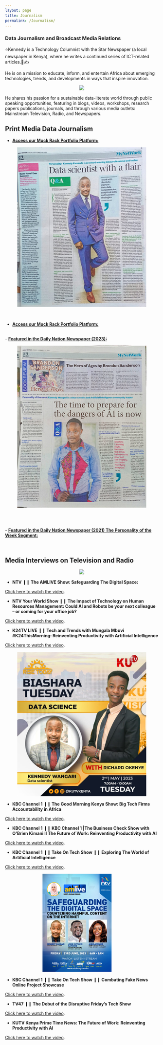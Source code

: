 ```yaml
---
layout: page
title: Journalism
permalink: /Journalism/
---
```

### Data Journalism and Broadcast Media Relations

⭐Kennedy is a Technology Columnist with the Star Newspaper (a local newspaper in Kenya), where he writes a continued series of ICT-related articles.📰✍️ 

He is on a mission to educate, inform, and entertain Africa about emerging technologies, trends, and developments in ways that inspire innovation.

<center>
  <figure>
    <img src="https://raw.githubusercontent.com/kennedykwangari/kennedykwangari.github.io/master/images/newspaper.jpg">
      </figure>
</center>


He shares his passion for a sustainable data-literate world through public speaking opportunities, featuring in blogs, videos, workshops, research papers publications, journals, and through various media outlets: Mainstream Television, Radio, and Newspapers.

## Print Media Data Journalism

-   [**Access our Muck Rack Portfolio Platform:**](https://muckrack.com/kennedykwangari)
  
<center>
  <figure>
    <img src="https://raw.githubusercontent.com/kennedykwangari/kennedykwangari.github.io/master/images/kwangari2022.jpg">
      </figure>
</center>


<br/>

-   [**Access our Muck Rack Portfolio Platform:**](https://muckrack.com/kennedykwangari)


<br> -    [**Featured in the Daily Nation Newspaper (2023):**](https://nation.africa/resource/blob/4209762/73a0a7d1417e0fc14a5e953c14e409b6/weekly-review-34-data.pdf)

<center>
  <figure>
    <img src="https://raw.githubusercontent.com/kennedykwangari/kennedykwangari.github.io/master/images/kwangari2021.jpg">
      </figure>
</center>


<br/>

<br> -   [**Featured in the Daily Nation Newspaper (2021) The Personality of the Week Segment:**](https://nation.africa/kenya/life-and-style/mynetwork/the-time-to-prepare-for-the-dangers-of-ai-is-now--3264594?fbclid=IwAR1gqlDOwUQad2gQbkVZS7rI9xYkiCcZO6z38eLswj_nvqGXrvQTy0lOz50)

<br/>

## Media Interviews on Television and Radio

<center>
  <figure>
    <img src="https://raw.githubusercontent.com/kennedykwangari/kennedykwangari.github.io/master/images/kennedyradio.jpg">
      </figure>
</center>



- **NTV ❙❙ The AMLIVE Show: Safeguarding The Digital Space:**
<p> <a href="https://youtu.be/Dsxx1_0MJeM">Click here to watch the video</a>.</p>

- **NTV Your World Show ❙❙ The Impact of Technology on Human Resources Management: Could AI and Robots be your next colleague – or coming for your office job?**
<p> <a href="https://www.youtube.com/watch?v=2-Ll6SpCPN0">Click here to watch the video</a>.</p>

- **K24TV LIVE ❙❙ Tech and Trends with Mungala Mbuvi #K24ThisMorning: Reinventing Productivity with Artificial Intelligence**
<p> <a href="https://www.youtube.com/watch?v=bDqB-weE1n0">Click here to watch the video</a>.</p>


<center>
  <figure>
    <img src="https://raw.githubusercontent.com/kennedykwangari/kennedykwangari.github.io/master/images/KUTV.jpg">
      </figure>
</center>



- **KBC Channel 1 ❙❙ The Good Morning Kenya Show:  Big Tech Firms Accountability in Africa**
<p> <a href="https://www.youtube.com/watch?v=k4DbccWeNns">Click here to watch the video</a>.</p>


- **KBC Channel 1 ❙❙ KBC Channel 1 |The Business Check Show with O'Brien Kimani II The Future of Work: Reinventing Productivity with AI**
<p> <a href="https://www.youtube.com/watch?v=3F_MWk3e9ws">Click here to watch the video</a>.</p>

- **KBC Channel 1 ❙❙ Take On Tech Show ❙❙ Exploring The World of Artificial Intelligence**
<p> <a href="https://www.youtube.com/watch?v=n1sSXvAMI4c">Click here to watch the video</a>.</p>


<p align="center">
  <img alt="Light" src="https://raw.githubusercontent.com/kennedykwangari/kennedykwangari.github.io/master/images/ntv101.jpg" width="45%">
&nbsp; &nbsp; &nbsp; &nbsp;
</p>

- **KBC Channel 1 ❙❙ Take On Tech Show ❙❙ Combating Fake News Online Project Showcase**
<p> <a href="https://www.youtube.com/watch?v=Xo56F6A0MSY&ab_channel=KBCChannel1TVShows">Click here to watch the video</a>.</p>

- **TV47 ❙❙ The Debut of the Disruptive Friday’s Tech Show**
<p> <a href="https://www.youtube.com/watch?v=Kk6EHCZE-vo&ab_channel=TV47Kenya">Click here to watch the video</a>.</p>

- **KUTV Kenya Prime Time News: The Future of Work: Reinventing Productivity with AI**
<p> <a href="https://www.youtube.com/watch?v=d2bmHJOB6dg">Click here to watch the video</a>.</p>







